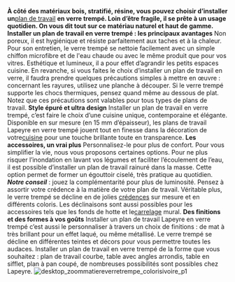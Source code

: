 ##
**À côté des matériaux bois, stratifié, résine, vous pouvez choisir d’installer un**[plan de travail](https://www.lapeyre.fr/cuisine-CCU0001/credences-plans-travail-CCN0013) **en verre trempé. Loin d’être fragile, il se prête à un usage quotidien. On vous dit tout sur ce matériau naturel et haut de gamme.**
**Installer un plan de travail en verre trempé : les principaux avantages**
Non poreux, il est hygiénique et résiste parfaitement aux taches et à la chaleur. Pour son entretien, le verre trempé se nettoie facilement avec un simple chiffon microfibre et de l'eau chaude ou avec le même produit que pour vos vitres. Esthétique et lumineux, il a pour effet d’agrandir les petits espaces cuisine. En revanche, si vous faites le choix d’installer un plan de travail en verre, il faudra prendre quelques précautions simples à mettre en œuvre : concernant les rayures, utilisez une planche à découper. Si le verre trempé supporte les chocs thermiques, pensez quand même au dessous de plat. Notez que ces précautions sont valables pour tous types de plans de travail.
**Style épuré et ultra design**
Installer un plan de travail en verre trempé, c’est faire le choix d’une cuisine unique, contemporaine et élégante. Disponible en sur mesure (en 15 mm d’épaisseur), les plans de travail Lapeyre en verre trempé jouent tout en finesse dans la décoration de votre[cuisine](https://www.lapeyre.fr/cuisine-CCU0001) pour une touche brillante toute en transparence.
**Les accessoires, un vrai plus**
Personnalisez-le pour plus de confort. Pour vous simplifier la vie, nous vous proposons certaines options. Pour ne plus risquer l’inondation en lavant vos légumes et faciliter l’écoulement de l’eau, il est possible d’installer un plan de travail rainuré dans la masse. Cette option permet de former un égouttoir ciselé, très pratique au quotidien.
**_Notre conseil_** : jouez la complémentarité pour plus de luminosité. Pensez à assortir votre crédence à la matière de votre plan de travail. Véritable plus, le verre trempé se décline en de jolies [crédences](https://www.lapeyre.fr/credences-CCN0090) sur mesure et en différents coloris. Les déclinaisons sont aussi possibles pour les accessoires tels que les fonds de hotte et le[carrelage](https://www.lapeyre.fr/sols-murs-CCU0007/carrelages-CCN0087) mural.
**Des finitions et des formes à vos goûts**
Installer un plan de travail Lapeyre en verre trempé c’est aussi le personnaliser à travers un choix de finitions : de mat à très brillant pour un effet laqué, ou même métallisé. Le verre trempé se décline en différentes teintes et décors pour vous permettre toutes les audaces.
Installer un plan de travail en verre trempé de la forme que vous souhaitez : plan de travail courbe, table avec angles arrondis, table en sifflet, plan à pan coupé, de nombreuses possibilités sont possibles chez Lapeyre.
![desktop_zoommatiereverretrempe_colorisivoire_p1](//statics.lapeyre.fr/img/contrib/2bdd4da30020be9d/desktop_zoommatiereverretrempe_colorisivoire_p1.jpg)
##